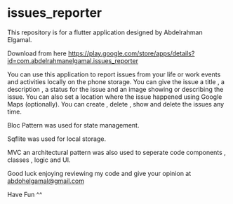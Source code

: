 # issues_reporter
This repository is for a flutter application designed by Abdelrahman Elgamal.

Download from here https://play.google.com/store/apps/details?id=com.abdelrahmanelgamal.issues_reporter

You can use this application to report issues from your life or work events and activities locally on the phone storage.
You can give the issue a title , a description , a status for the issue and an image showing or describing the issue.
You can also set a location where the issue happened using Google Maps (optionally).
You can create , delete , show and delete the issues any time.


Bloc Pattern was used for state management.

Sqflite was used for local storage.

MVC an architectural pattern was also used to seperate code components , classes , logic and UI.

Good luck enjoying reviewing my code and give your opinion at abdohelgamal@gmail.com  

Have Fun ^^
